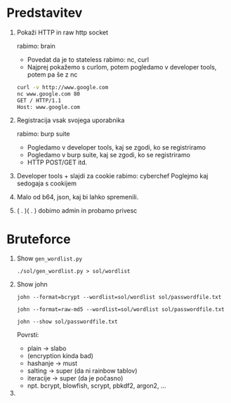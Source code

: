 # Predstavitev


1. Pokaži HTTP in raw http socket

    rabimo: brain
    - Povedat da je to stateless
    rabimo: nc, curl
    - Najprej pokažemo s curlom, potem pogledamo v developer tools, potem pa še z nc
    ```bash
    curl -v http://www.google.com
    nc www.google.com 80
    GET / HTTP/1.1
    Host: www.google.com

    ```

69. Registracija vsak svojega uporabnika
    
    rabimo: burp suite
    - Pogledamo v developer tools, kaj se zgodi, ko se registriramo
    - Pogledamo v burp suite, kaj se zgodi, ko se registriramo
    - HTTP POST/GET itd.


420. Developer tools + slajdi za cookie
    rabimo: cyberchef
    Poglejmo kaj sedogaja s cookijem

1337. Malo od b64, json, kaj bi lahko spremenili.

80085. ( . )( . )  dobimo admin in probamo privesc


# Bruteforce

1. Show `gen_wordlist.py`

    `./sol/gen_wordlist.py > sol/wordlist `


2. Show john

    `john --format=bcrypt --wordlist=sol/wordlist sol/passwordfile.txt`

    `john --format=raw-md5 --wordlist=sol/wordlist sol/passwordfile.txt`

    `john --show sol/passwordfile.txt `
    
    Povrsti:
    - plain -> slabo
    - (encryption kinda bad)
    - hashanje -> must
    - salting -> super (da ni rainbow tablov)
    - iteracije -> super (da je počasno)
    - npt. bcrypt, blowfish, scrypt, pbkdf2, argon2, ...

3. 